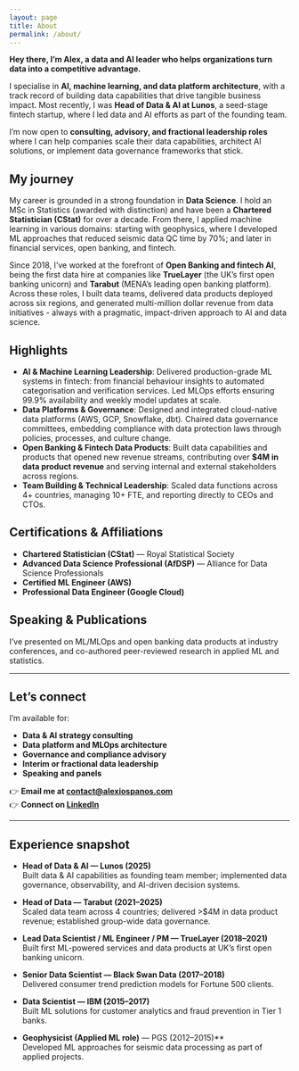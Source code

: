 ```yaml
---
layout: page
title: About
permalink: /about/
---
```


**Hey there, I’m Alex, a data and AI leader who helps organizations turn data into a competitive advantage.**

I specialise in **AI, machine learning, and data platform architecture**, with a track record of building data capabilities that drive tangible business impact. Most recently, I was **Head of Data & AI at Lunos**, a seed-stage fintech startup, where I led data and AI efforts as part of the founding team.

I’m now open to **consulting, advisory, and fractional leadership roles** where I can help companies scale their data capabilities, architect AI solutions, or implement data governance frameworks that stick.

## My journey

My career is grounded in a strong foundation in **Data Science**. I hold an MSc in Statistics (awarded with distinction) and have been a **Chartered Statistician (CStat)** for over a decade. From there, I applied machine learning in various domains: starting with geophysics, where I developed ML approaches that reduced seismic data QC time by 70%; and later in financial services, open banking, and fintech.

Since 2018, I’ve worked at the forefront of **Open Banking and fintech AI**, being the first data hire at companies like **TrueLayer** (the UK’s first open banking unicorn) and **Tarabut** (MENA’s leading open banking platform). Across these roles, I built data teams, delivered data products deployed across six regions, and generated multi-million dollar revenue from data initiatives - always with a pragmatic, impact-driven approach to AI and data science.

## Highlights

- **AI & Machine Learning Leadership**: Delivered production-grade ML systems in fintech: from financial behaviour insights to automated categorisation and verification services. Led MLOps efforts ensuring 99.9% availability and weekly model updates at scale.
- **Data Platforms & Governance**: Designed and integrated cloud-native data platforms (AWS, GCP, Snowflake, dbt). Chaired data governance committees, embedding compliance with data protection laws through policies, processes, and culture change.
- **Open Banking & Fintech Data Products**: Built data capabilities and products that opened new revenue streams, contributing over **$4M in data product revenue** and serving internal and external stakeholders across regions.
- **Team Building & Technical Leadership**: Scaled data functions across 4+ countries, managing 10+ FTE, and reporting directly to CEOs and CTOs.

## Certifications & Affiliations

- **Chartered Statistician (CStat)** — Royal Statistical Society  
- **Advanced Data Science Professional (AfDSP)** — Alliance for Data Science Professionals  
- **Certified ML Engineer (AWS)**  
- **Professional Data Engineer (Google Cloud)**  

## Speaking & Publications

I’ve presented on ML/MLOps and open banking data products at industry conferences, and co-authored peer-reviewed research in applied ML and statistics.

---

## Let’s connect

I’m available for:

- **Data & AI strategy consulting**
- **Data platform and MLOps architecture**
- **Governance and compliance advisory**
- **Interim or fractional data leadership**
- **Speaking and panels**

👉 **Email me at [contact@alexiospanos.com](mailto:contact@alexiospanos.com)**  
👉 **Connect on [LinkedIn](https://uk.linkedin.com/in/alexspanos)**  

---

## Experience snapshot

- **Head of Data & AI — Lunos (2025)**  
  Built data & AI capabilities as founding team member; implemented data governance, observability, and AI-driven decision systems.

- **Head of Data — Tarabut (2021–2025)**  
  Scaled data team across 4 countries; delivered >$4M in data product revenue; established group-wide data governance.

- **Lead Data Scientist / ML Engineer / PM — TrueLayer (2018–2021)**  
  Built first ML-powered services and data products at UK’s first open banking unicorn.

- **Senior Data Scientist — Black Swan Data (2017–2018)**  
  Delivered consumer trend prediction models for Fortune 500 clients.

- **Data Scientist — IBM (2015–2017)**  
  Built ML solutions for customer analytics and fraud prevention in Tier 1 banks.

- **Geophysicist (Applied ML role)** — PGS (2012–2015)**  
  Developed ML approaches for seismic data processing as part of applied projects.

